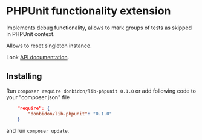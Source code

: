 # PHPUnit functionality extension
Implements debug functionality, allows to mark groups of tests as skipped  in PHPUnit context.

Allows to reset singleton instance.

Look <a href="https://donbidon.github.io/docs/packages/lib-phpunit/" target="_blank">API documentation</a>.

## Installing
Run `composer require donbidon/lib-phpunit 0.1.0` or add following code to your "composer.json" file
```json
    "require": {
        "donbidon/lib-phpunit": "0.1.0"
    }
```
and run `composer update`.
